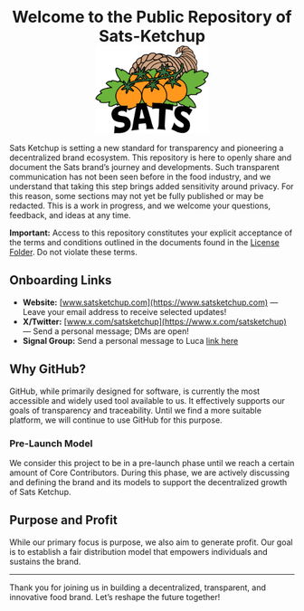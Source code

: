 <p align="center">
  <strong style="font-size:2em;">Welcome to the Public Repository of Sats-Ketchup</strong><br>
  <img src="_Files/Designs/Logo/Logo_Sats_FullColor_LucaRaimondi.png" alt="Sats Ketchup Logo" width="200"/>
</p>

Sats Ketchup is setting a new standard for transparency and pioneering a decentralized brand ecosystem.
This repository is here to openly share and document the Sats brand’s journey and developments. Such transparent communication has not been seen before in the food industry, and we understand that taking this step brings added sensitivity around privacy. For this reason, some sections may not yet be fully published or may be redacted. This is a work in progress, and we welcome your questions, feedback, and ideas at any time.

**Important:** Access to this repository constitutes your explicit acceptance of the terms and conditions outlined in the documents found in the [License Folder](https://github.com/bahuwrihi/Sats-Ketchup/tree/807ae7e54d1e9b974d9f4c50970269568f528bfd/License%20%26%20Guideline/Current). Do not violate these terms.

## Onboarding Links

- **Website:** [www.satsketchup.com](https://www.satsketchup.com) — Leave your email address to receive selected updates!
- **X/Twitter:** [www.x.com/satsketchup](https://www.x.com/satsketchup) — Send a personal message; DMs are open!
- **Signal Group:** Send a personal message to Luca [link here](https://signal.me/#eu/XoLhmOC7eLBRC84JAdbm_o5N7KENB8-GuS4JIeCVZFIYulncwX1Mz46T4Erih0w-)


## Why GitHub?

GitHub, while primarily designed for software, is currently the most accessible and widely used tool available to us. It effectively supports our goals of transparency and traceability. Until we find a more suitable platform, we will continue to use GitHub for this purpose.

### Pre-Launch Model

We consider this project to be in a pre-launch phase until we reach a certain amount of Core Contributors. During this phase, we are actively discussing and defining the brand and its models to support the decentralized growth of Sats Ketchup.

## Purpose and Profit

While our primary focus is purpose, we also aim to generate profit. Our goal is to establish a fair distribution model that empowers individuals and sustains the brand.

---

Thank you for joining us in building a decentralized, transparent, and innovative food brand. Let’s reshape the future together!
